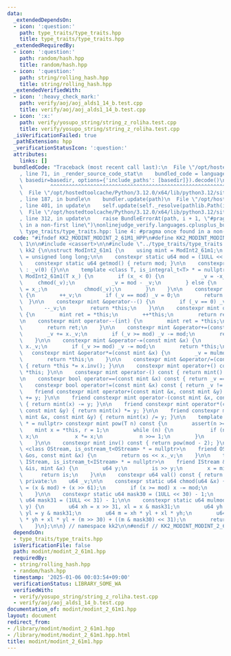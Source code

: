```yaml
---
data:
  _extendedDependsOn:
  - icon: ':question:'
    path: type_traits/type_traits.hpp
    title: type_traits/type_traits.hpp
  _extendedRequiredBy:
  - icon: ':question:'
    path: random/hash.hpp
    title: random/hash.hpp
  - icon: ':question:'
    path: string/rolling_hash.hpp
    title: string/rolling_hash.hpp
  _extendedVerifiedWith:
  - icon: ':heavy_check_mark:'
    path: verify/aoj/aoj_alds1_14_b.test.cpp
    title: verify/aoj/aoj_alds1_14_b.test.cpp
  - icon: ':x:'
    path: verify/yosupo_string/string_z_roliha.test.cpp
    title: verify/yosupo_string/string_z_roliha.test.cpp
  _isVerificationFailed: true
  _pathExtension: hpp
  _verificationStatusIcon: ':question:'
  attributes:
    links: []
  bundledCode: "Traceback (most recent call last):\n  File \"/opt/hostedtoolcache/Python/3.12.0/x64/lib/python3.12/site-packages/onlinejudge_verify/documentation/build.py\"\
    , line 71, in _render_source_code_stat\n    bundled_code = language.bundle(stat.path,\
    \ basedir=basedir, options={'include_paths': [basedir]}).decode()\n          \
    \         ^^^^^^^^^^^^^^^^^^^^^^^^^^^^^^^^^^^^^^^^^^^^^^^^^^^^^^^^^^^^^^^^^^^^^^^^^^^^^^^^^\n\
    \  File \"/opt/hostedtoolcache/Python/3.12.0/x64/lib/python3.12/site-packages/onlinejudge_verify/languages/cplusplus.py\"\
    , line 187, in bundle\n    bundler.update(path)\n  File \"/opt/hostedtoolcache/Python/3.12.0/x64/lib/python3.12/site-packages/onlinejudge_verify/languages/cplusplus_bundle.py\"\
    , line 401, in update\n    self.update(self._resolve(pathlib.Path(included), included_from=path))\n\
    \  File \"/opt/hostedtoolcache/Python/3.12.0/x64/lib/python3.12/site-packages/onlinejudge_verify/languages/cplusplus_bundle.py\"\
    , line 312, in update\n    raise BundleErrorAt(path, i + 1, \"#pragma once found\
    \ in a non-first line\")\nonlinejudge_verify.languages.cplusplus_bundle.BundleErrorAt:\
    \ type_traits/type_traits.hpp: line 4: #pragma once found in a non-first line\n"
  code: "#ifndef KK2_MODINT_MODINT_2_61M1_HPP\n#define KK2_MODINT_MODINT_2_61M1_HPP\
    \ 1\n\n#include <cassert>\n\n#include \"../type_traits/type_traits.hpp\"\n\nnamespace\
    \ kk2 {\n\nstruct ModInt2_61m1 {\n    using mint = ModInt2_61m1;\n    using u64\
    \ = unsigned long long;\n\n    constexpr static u64 mod = (1ULL << 61) - 1;\n\n\
    \    constexpr static u64 getmod() { return mod; }\n\n    constexpr ModInt2_61m1()\
    \ : _v(0) {}\n\n    template <class T, is_integral_t<T> * = nullptr> constexpr\
    \ ModInt2_61m1(T x_) {\n        if (x_ < 0) {\n            _v = -x_;\n       \
    \     chmod(_v);\n            _v = mod - _v;\n        } else {\n            _v\
    \ = x_;\n            chmod(_v);\n        }\n    }\n\n    constexpr mint &operator++()\
    \ {\n        ++_v;\n        if (_v == mod) _v = 0;\n        return *this;\n  \
    \  }\n\n    constexpr mint &operator--() {\n        if (_v == 0) _v = mod;\n \
    \       --_v;\n        return *this;\n    }\n\n    constexpr mint operator++(int)\
    \ {\n        mint ret = *this;\n        ++*this;\n        return ret;\n    }\n\
    \n    constexpr mint operator--(int) {\n        mint ret = *this;\n        --*this;\n\
    \        return ret;\n    }\n\n    constexpr mint &operator+=(const mint &x) {\n\
    \        _v += x._v;\n        if (_v >= mod) _v -= mod;\n        return *this;\n\
    \    }\n\n    constexpr mint &operator-=(const mint &x) {\n        _v += mod -\
    \ x._v;\n        if (_v >= mod) _v -= mod;\n        return *this;\n    }\n\n \
    \   constexpr mint &operator*=(const mint &x) {\n        _v = mulmod(_v, x._v);\n\
    \        return *this;\n    }\n\n    constexpr mint &operator/=(const mint &x)\
    \ { return *this *= x.inv(); }\n\n    constexpr mint operator+() const { return\
    \ *this; }\n\n    constexpr mint operator-() const { return mint() - *this; }\n\
    \n    constexpr bool operator==(const mint &x) const { return _v == x._v; }\n\n\
    \    constexpr bool operator!=(const mint &x) const { return _v != x._v; }\n\n\
    \    friend constexpr mint operator+(const mint &x, const mint &y) { return mint(x)\
    \ += y; }\n\n    friend constexpr mint operator-(const mint &x, const mint &y)\
    \ { return mint(x) -= y; }\n\n    friend constexpr mint operator*(const mint &x,\
    \ const mint &y) { return mint(x) *= y; }\n\n    friend constexpr mint operator/(const\
    \ mint &x, const mint &y) { return mint(x) /= y; }\n\n    template <class T, is_integral_t<T>\
    \ * = nullptr> constexpr mint pow(T n) const {\n        assert(n >= 0);\n    \
    \    mint x = *this, r = 1;\n        while (n) {\n            if (n & 1) r *=\
    \ x;\n            x *= x;\n            n >>= 1;\n        }\n        return r;\n\
    \    }\n\n    constexpr mint inv() const { return pow(mod - 2); }\n\n    template\
    \ <class OStream, is_ostream_t<OStream> * = nullptr>\n    friend OStream &operator<<(OStream\
    \ &os, const mint &x) {\n        return os << x._v;\n    }\n\n    template <class\
    \ IStream, is_istream_t<IStream> * = nullptr>\n    friend IStream &operator>>(IStream\
    \ &is, mint &x) {\n        u64 y;\n        is >> y;\n        x = mint(y);\n  \
    \      return is;\n    }\n\n    constexpr u64 val() const { return _v; }\n\n \
    \ private:\n    u64 _v;\n\n    constexpr static u64 chmod(u64 &x) {\n        x\
    \ = (x & mod) + (x >> 61);\n        if (x >= mod) x -= mod;\n        return x;\n\
    \    }\n\n    constexpr static u64 mask30 = (1ULL << 30) - 1;\n    constexpr static\
    \ u64 mask31 = (1ULL << 31) - 1;\n\n    constexpr static u64 mulmod(u64 x, u64\
    \ y) {\n        u64 xh = x >> 31, xl = x & mask31;\n        u64 yh = y >> 31,\
    \ yl = y & mask31;\n        u64 m = xh * yl + xl * yh;\n        u64 t = 2 * xh\
    \ * yh + xl * yl + (m >> 30) + ((m & mask30) << 31);\n        return chmod(t);\n\
    \    }\n};\n\n} // namespace kk2\n\n#endif // KK2_MODINT_MODINT_2_61M1_HPP\n"
  dependsOn:
  - type_traits/type_traits.hpp
  isVerificationFile: false
  path: modint/modint_2_61m1.hpp
  requiredBy:
  - string/rolling_hash.hpp
  - random/hash.hpp
  timestamp: '2025-01-06 00:03:54+09:00'
  verificationStatus: LIBRARY_SOME_WA
  verifiedWith:
  - verify/yosupo_string/string_z_roliha.test.cpp
  - verify/aoj/aoj_alds1_14_b.test.cpp
documentation_of: modint/modint_2_61m1.hpp
layout: document
redirect_from:
- /library/modint/modint_2_61m1.hpp
- /library/modint/modint_2_61m1.hpp.html
title: modint/modint_2_61m1.hpp
---
```

